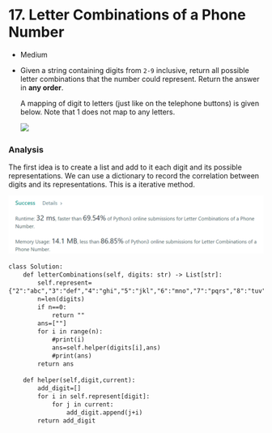 # 17. Letter Combinations of a Phone Number

* Medium
*   Given a string containing digits from `2-9` inclusive, return all possible letter combinations that the number could represent. Return the answer in **any order**.

    A mapping of digit to letters (just like on the telephone buttons) is given below. Note that 1 does not map to any letters.

    ![](https://upload.wikimedia.org/wikipedia/commons/thumb/7/73/Telephone-keypad2.svg/200px-Telephone-keypad2.svg.png)

### Analysis&#x20;

The first idea is to create a list and add to it each digit and its possible representations. We can use a dictionary to record the correlation between digits and its representations.  This is a iterative method.&#x20;

![](<../.gitbook/assets/image (10) (1) (1) (1) (1) (1).png>)

```
class Solution:
    def letterCombinations(self, digits: str) -> List[str]:
        self.represent={"2":"abc","3":"def","4":"ghi","5":"jkl","6":"mno","7":"pqrs","8":"tuv","9":"wxyz"}
        n=len(digits)
        if n==0:
            return ""
        ans=[""]
        for i in range(n):
            #print(i)
            ans=self.helper(digits[i],ans)
            #print(ans)
        return ans
        
    def helper(self,digit,current):
        add_digit=[]
        for i in self.represent[digit]:
            for j in current:
                add_digit.append(j+i)
        return add_digit
```

